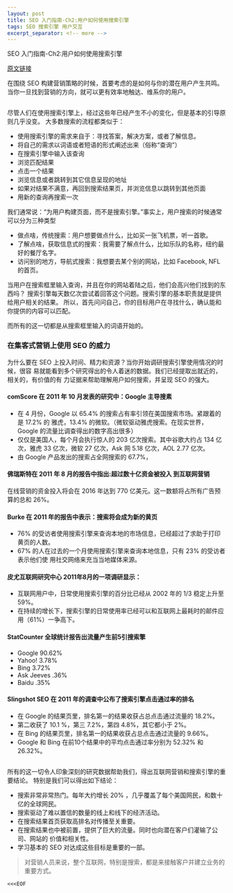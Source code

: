 ```yaml
---
layout: post
title: SEO 入门指南-Ch2:用户如何使用搜索引擎
tags: SEO 搜索引擎 用户交互
excerpt_separator: <!-- more -->
---
```


SEO 入门指南-Ch2:用户如何使用搜索引擎

[原文链接](https://moz.com/beginners-guide-to-seo/how-people-interact-with-search-engines)

在围绕 SEO 构建营销策略的时候，首要考虑的是如何与你的潜在用户产生共鸣。
当你一旦找到营销的方向，就可以更有效率地触达、维系你的用户。
<!-- more -->

<p class="text-center">
  <img src="//dc8hdnsmzapvm.cloudfront.net/assets/images/beginners/robot-evolution.png" alt="">
</p>

尽管人们在使用搜索引擎上，经过这些年已经产生不小的变化，但是基本的引导原则几乎没变。
大多数搜索的流程都类似于：

* 使用搜索引擎的需求来自于：寻找答案，解决方案，或者了解信息。
* 将自己的需求以词语或者短语的形式阐述出来（俗称“查询”）
* 在搜索引擎中输入该查询
* 浏览匹配结果
* 点击一个结果
* 浏览信息或者跳转到其它信息呈现的地址
* 如果对结果不满意，再回到搜索结果页，并浏览信息以跳转到其他页面
* 用新的查询再搜索一次

我们通常说：“为用户构建页面，而不是搜索引擎。”事实上，用户搜索的时候通常可以分为三种类型

* 做点啥，传统搜索：用户想要做点什么，比如买一张飞机票，听一首歌。
* 了解点啥，获取信息式的搜索：我需要了解点什么，比如乐队的名称，纽约最好的餐厅名字。
* 访问别的地方，导航式搜索：我想要去某个别的网站，比如 Facebook, NFL 的首页。

当用户在搜索框里输入查询，并且在你的网站着陆之后，他们会高兴他们找到的东西吗？
搜索引擎每天数亿次尝试着回答这个问题。搜索引擎的基本职责就是提供给用户相关的结果。
所以，首先问问自己，你的目标用户在寻找什么，确认能和你提供的内容可以匹配。

而所有的这一切都是从搜索框里输入的词语开始的。

### 在集客式营销上使用 SEO 的威力

为什么要在 SEO 上投入时间、精力和资源？当你开始调研搜索引擎使用情况的时候，很容
易就能看到多个研究得出的令人着迷的数据。我们已经提取出就近的，相关的，有价值的有
力证据来帮助理解用户如何搜索，并呈现 SEO 的强大。

#### comScore 在 2011 年 10 月发表的研究中：Google  主导搜素

* 在 4 月份，Google 以 65.4% 的搜索占有率引领在美国搜索市场。紧跟着的是 17.2% 的
  雅虎，13.4% 的微软。（微软驱动雅虎搜索。在现实世界，Google 的流量比调查得出的数字高出很多）
* 仅仅是美国人，每个月会执行惊人的 203 亿次搜索。其中谷歌大约占 134 亿次，雅虎 
  33 亿次，微软 27 亿次，Ask 网 5.18 亿次，AOL 2.77 亿次。
* 由 Google 产品发出的搜索占全网搜索的 67.7%，

#### 佛瑞斯特在 2011 年 8 月的报告中指出:超过数十亿资金被投入  到互联网营销

在线营销的资金投入将会在 2016 年达到 770 亿美元。这一数额将占所有广告预算的总和 26%。 

#### Burke 在 2011 年的报告中表示：搜索将会成为新的黄页

* 76% 的受访者使用搜索引擎来查询本地的市场信息，已经超过了求助于打印黄页的人数。
* 67% 的人在过去的一个月使用搜索引擎来查询本地信息，只有 23% 的受访者表示他们使
  用社交网络来充当当地媒体来源。

#### 皮尤互联网研究中心 2011年8月的一项调研显示：

* 互联网用户中，日常使用搜索引擎的百分比已经从 2002 年的 1/3 稳定上升至 59%。
* 在持续的增长下，搜索引擎的日常使用率已经可以和互联网上最耗时的邮件应用（61%）一争高下。

#### StatCounter 全球统计报告出流量产生前5引搜索擎

- Google 90.62%
- Yahoo! 3.78%
- Bing 3.72%
- Ask Jeeves .36%
- Baidu .35%

#### Slingshot SEO 在 2011 年的调查中公布了搜索引擎点击通过率的排名

* 在 Google 的结果页里，排名第一的结果收获占总点击通过流量的 18.2%。 
* 第二收获了 10.1 %，第三 7.2%，第四 4.8%，其它都小于 2%。
* 在 Bing 的结果页里，排名第一的结果收获占总点击通过流量的 9.66%。 
* Google 和 Bing 在前10个结果中的平均点击通过率分别为 52.32% 和 26.32%。

<p class="text-center">
  <img src="//dc8hdnsmzapvm.cloudfront.net/assets/images/beginners/some-spicey-data-chapter-2.png" alt="">
</p>

所有的这一切令人印象深刻的研究数据帮助我们，得出互联网营销和搜索引擎的重要结论。
特别是我们可以得出如下结论：

* 搜索非常非常热门。每年大约增长 20% ，几乎覆盖了每个美国网民，和数十亿的全球网民。
* 搜索驱动了难以置信的数量的线上和线下的经济活动。
* 在搜索结果首页获取高排名对传播至关重要。
* 在搜索结果也中被前置，提供了巨大的流量。同时也向潜在客户们灌输了公司、网站的
  价值和相关性。
* 学习基本的 SEO 对达成这些目标是重要的一部。

> 对营销人员来说，整个互联网，特别是搜索，都是来接触客户并建立业务的重要方式。

`<<<EOF`